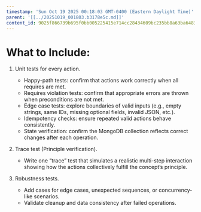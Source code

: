 ```yaml
---
timestamp: 'Sun Oct 19 2025 00:18:03 GMT-0400 (Eastern Daylight Time)'
parent: '[[../20251019_001803.b3178e5c.md]]'
content_id: 9025f866739b695f0bb005225415e714cc28434609bc235bb8a63ba6483e95e2
---
```


# What to Include:

1. Unit tests for every action.
   * Happy-path tests: confirm that actions work correctly when all requires are met.
   * Requires violation tests: confirm that appropriate errors are thrown when preconditions are not met.
   * Edge case tests: explore boundaries of valid inputs (e.g., empty strings, same IDs, missing optional fields, invalid JSON, etc.).
   * Idempotency checks: ensure repeated valid actions behave consistently.
   * State verification: confirm the MongoDB collection reflects correct changes after each operation.

2. Trace test (Principle verification).
   * Write one “trace” test that simulates a realistic multi-step interaction showing how the actions collectively fulfill the concept’s principle.

3. Robustness tests.
   * Add cases for edge cases, unexpected sequences, or concurrency-like scenarios.
   * Validate cleanup and data consistency after failed operations.
